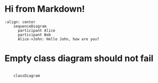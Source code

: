 # Hi from Markdown!

```{mermaid}
:align: center
    sequenceDiagram
      participant Alice
      participant Bob
      Alice->John: Hello John, how are you?
```

# Empty class diagram should not fail

```{mermaid}

    classDiagram
```
